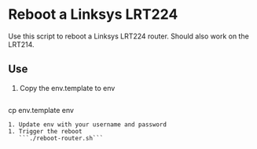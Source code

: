 # Reboot a Linksys LRT224
Use this script to reboot a Linksys LRT224 router. Should also work on the LRT214.

## Use
1. Copy the env.template to env
   ```
cp env.template env
```
1. Update env with your username and password
1. Trigger the reboot
   ```./reboot-router.sh```

